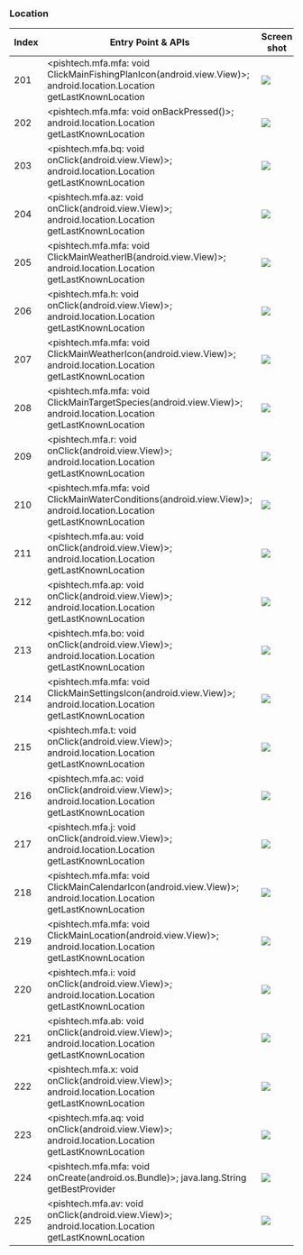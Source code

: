 ### Location
| Index | Entry Point & APIs | Screen shot | Resource id | Label |
| ------------- | ------------- | ------------- |-------------|-------------|
| 201 | <pishtech.mfa.mfa: void ClickMainFishingPlanIcon(android.view.View)>; android.location.Location getLastKnownLocation | ![](F:\COSMOS\output\py\Play_win8\Sports\pishtech.mfa\pishtech.mfa.mfa.png) |  | |
| 202 | <pishtech.mfa.mfa: void onBackPressed()>; android.location.Location getLastKnownLocation | ![](F:\COSMOS\output\py\Play_win8\Sports\pishtech.mfa\pishtech.mfa.mfa.png) |  | |
| 203 | <pishtech.mfa.bq: void onClick(android.view.View)>; android.location.Location getLastKnownLocation | ![](F:\COSMOS\output\py\Play_win8\Sports\pishtech.mfa\pishtech.mfa.mfa.png) |  | |
| 204 | <pishtech.mfa.az: void onClick(android.view.View)>; android.location.Location getLastKnownLocation | ![](F:\COSMOS\output\py\Play_win8\Sports\pishtech.mfa\pishtech.mfa.mfa.png) |  | |
| 205 | <pishtech.mfa.mfa: void ClickMainWeatherIB(android.view.View)>; android.location.Location getLastKnownLocation | ![](F:\COSMOS\output\py\Play_win8\Sports\pishtech.mfa\pishtech.mfa.mfa.png) |  | |
| 206 | <pishtech.mfa.h: void onClick(android.view.View)>; android.location.Location getLastKnownLocation | ![](F:\COSMOS\output\py\Play_win8\Sports\pishtech.mfa\pishtech.mfa.mfa.png) |  | |
| 207 | <pishtech.mfa.mfa: void ClickMainWeatherIcon(android.view.View)>; android.location.Location getLastKnownLocation | ![](F:\COSMOS\output\py\Play_win8\Sports\pishtech.mfa\pishtech.mfa.mfa.png) |  | |
| 208 | <pishtech.mfa.mfa: void ClickMainTargetSpecies(android.view.View)>; android.location.Location getLastKnownLocation | ![](F:\COSMOS\output\py\Play_win8\Sports\pishtech.mfa\pishtech.mfa.mfa.png) |  | |
| 209 | <pishtech.mfa.r: void onClick(android.view.View)>; android.location.Location getLastKnownLocation | ![](F:\COSMOS\output\py\Play_win8\Sports\pishtech.mfa\pishtech.mfa.mfa.png) |  | |
| 210 | <pishtech.mfa.mfa: void ClickMainWaterConditions(android.view.View)>; android.location.Location getLastKnownLocation | ![](F:\COSMOS\output\py\Play_win8\Sports\pishtech.mfa\pishtech.mfa.mfa.png) |  | |
| 211 | <pishtech.mfa.au: void onClick(android.view.View)>; android.location.Location getLastKnownLocation | ![](F:\COSMOS\output\py\Play_win8\Sports\pishtech.mfa\pishtech.mfa.mfa.png) |  | |
| 212 | <pishtech.mfa.ap: void onClick(android.view.View)>; android.location.Location getLastKnownLocation | ![](F:\COSMOS\output\py\Play_win8\Sports\pishtech.mfa\pishtech.mfa.mfa.png) |  | |
| 213 | <pishtech.mfa.bo: void onClick(android.view.View)>; android.location.Location getLastKnownLocation | ![](F:\COSMOS\output\py\Play_win8\Sports\pishtech.mfa\pishtech.mfa.mfa.png) |  | |
| 214 | <pishtech.mfa.mfa: void ClickMainSettingsIcon(android.view.View)>; android.location.Location getLastKnownLocation | ![](F:\COSMOS\output\py\Play_win8\Sports\pishtech.mfa\pishtech.mfa.mfa.png) |  | |
| 215 | <pishtech.mfa.t: void onClick(android.view.View)>; android.location.Location getLastKnownLocation | ![](F:\COSMOS\output\py\Play_win8\Sports\pishtech.mfa\pishtech.mfa.mfa.png) |  | |
| 216 | <pishtech.mfa.ac: void onClick(android.view.View)>; android.location.Location getLastKnownLocation | ![](F:\COSMOS\output\py\Play_win8\Sports\pishtech.mfa\pishtech.mfa.mfa.png) |  | |
| 217 | <pishtech.mfa.j: void onClick(android.view.View)>; android.location.Location getLastKnownLocation | ![](F:\COSMOS\output\py\Play_win8\Sports\pishtech.mfa\pishtech.mfa.mfa.png) |  | |
| 218 | <pishtech.mfa.mfa: void ClickMainCalendarIcon(android.view.View)>; android.location.Location getLastKnownLocation | ![](F:\COSMOS\output\py\Play_win8\Sports\pishtech.mfa\pishtech.mfa.mfa.png) |  | |
| 219 | <pishtech.mfa.mfa: void ClickMainLocation(android.view.View)>; android.location.Location getLastKnownLocation | ![](F:\COSMOS\output\py\Play_win8\Sports\pishtech.mfa\pishtech.mfa.mfa.png) |  | |
| 220 | <pishtech.mfa.i: void onClick(android.view.View)>; android.location.Location getLastKnownLocation | ![](F:\COSMOS\output\py\Play_win8\Sports\pishtech.mfa\pishtech.mfa.mfa.png) |  | |
| 221 | <pishtech.mfa.ab: void onClick(android.view.View)>; android.location.Location getLastKnownLocation | ![](F:\COSMOS\output\py\Play_win8\Sports\pishtech.mfa\pishtech.mfa.mfa.png) |  | |
| 222 | <pishtech.mfa.x: void onClick(android.view.View)>; android.location.Location getLastKnownLocation | ![](F:\COSMOS\output\py\Play_win8\Sports\pishtech.mfa\pishtech.mfa.mfa.png) |  | |
| 223 | <pishtech.mfa.aq: void onClick(android.view.View)>; android.location.Location getLastKnownLocation | ![](F:\COSMOS\output\py\Play_win8\Sports\pishtech.mfa\pishtech.mfa.mfa.png) |  | |
| 224 | <pishtech.mfa.mfa: void onCreate(android.os.Bundle)>; java.lang.String getBestProvider | ![](F:\COSMOS\output\py\Play_win8\Sports\pishtech.mfa\pishtech.mfa.mfa.png) |  | |
| 225 | <pishtech.mfa.av: void onClick(android.view.View)>; android.location.Location getLastKnownLocation | ![](F:\COSMOS\output\py\Play_win8\Sports\pishtech.mfa\pishtech.mfa.mfa.png) |  | |
